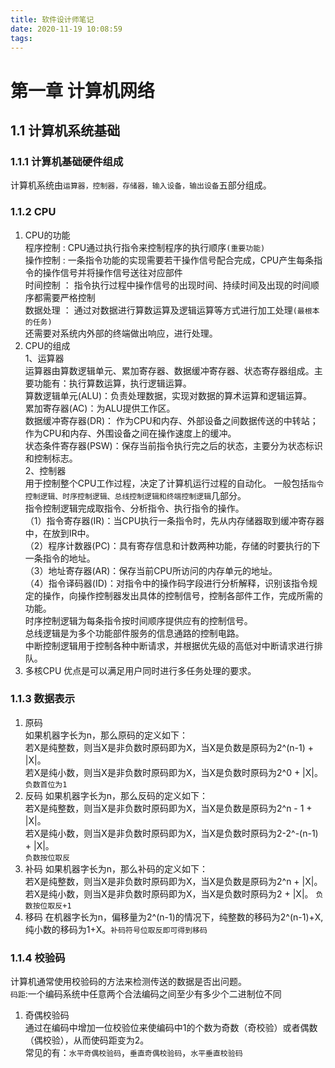 ```yaml
---
title: 软件设计师笔记
date: 2020-11-19 10:08:59
tags:
---
```


# 第一章 计算机网络
## 1.1 计算机系统基础
###  1.1.1 计算机基础硬件组成  
计算机系统由`运算器，控制器，存储器，输入设备，输出设备`五部分组成。
### 1.1.2 CPU  
1. CPU的功能  
程序控制    :   CPU通过执行指令来控制程序的执行顺序`(重要功能)`  
操作控制    :   一条指令功能的实现需要若干操作信号配合完成，CPU产生每条指令的操作信号并将操作信号送往对应部件  
时间控制    ：  指令执行过程中操作信号的出现时间、持续时间及出现的时间顺序都需要严格控制  
数据处理    ：  通过对数据进行算数运算及逻辑运算等方式进行加工处理`(最根本的任务)`  
还需要对系统内外部的终端做出响应，进行处理。
2. CPU的组成  
1、运算器  
运算器由算数逻辑单元、累加寄存器、数据缓冲寄存器、状态寄存器组成。主要功能有：执行算数运算，执行逻辑运算。  
算数逻辑单元(ALU)：负责处理数据，实现对数据的算术运算和逻辑运算。  
累加寄存器(AC)：为ALU提供工作区。  
数据缓冲寄存器(DR)： 作为CPU和内存、外部设备之间数据传送的中转站；作为CPU和内存、外围设备之间在操作速度上的缓冲。  
状态条件寄存器(PSW)：保存当前指令执行完之后的状态，主要分为状态标识和控制标志。  
2、控制器   
用于控制整个CPU工作过程，决定了计算机运行过程的自动化。 一般包括`指令控制逻辑、时序控制逻辑、总线控制逻辑和终端控制逻辑`几部分。    
指令控制逻辑完成取指令、分析指令、执行指令的操作。  
（1）指令寄存器(IR)：当CPU执行一条指令时，先从内存储器取到缓冲寄存器中，在放到IR中。    
（2）程序计数器(PC)：具有寄存信息和计数两种功能，存储的时要执行的下一条指令的地址。  
（3）地址寄存器(AR)：保存当前CPU所访问的内存单元的地址。  
（4）指令译码器(ID)：对指令中的操作码字段进行分析解释，识别该指令规定的操作，向操作控制器发出具体的控制信号，控制各部件工作，完成所需的功能。  
时序控制逻辑为每条指令按时间顺序提供应有的控制信号。  
总线逻辑是为多个功能部件服务的信息通路的控制电路。  
中断控制逻辑用于控制各种中断请求，并根据优先级的高低对中断请求进行排队。  
3. 多核CPU
优点是可以满足用户同时进行多任务处理的要求。

### 1.1.3 数据表示
1. 原码  
如果机器字长为n，那么原码的定义如下：  
若X是纯整数，则当X是非负数时原码即为X，当X是负数是原码为2^(n-1) + |X|。  
若X是纯小数，则当X是非负数时原码即为X，当X是负数时原码为2^0 + |X|。  
`负数首位为1`
2. 反码
如果机器字长为n，那么反码的定义如下：  
若X是纯整数，则当X是非负数时原码即为X，当X是负数是原码为2^n - 1 + |X|。  
若X是纯小数，则当X是非负数时原码即为X，当X是负数时原码为2-2^-(n-1) + |X|。  
`负数按位取反`
3. 补码
如果机器字长为n，那么补码的定义如下：  
若X是纯整数，则当X是非负数时原码即为X，当X是负数是原码为2^n + |X|。  
若X是纯小数，则当X是非负数时原码即为X，当X是负数时原码为2 + |X|。 
`负数按位取反+1`
4. 移码
在机器字长为n，偏移量为2^(n-1)的情况下，纯整数的移码为2^(n-1)+X,纯小数的移码为1+X。`补码符号位取反即可得到移码`

### 1.1.4 校验码
计算机通常使用校验码的方法来检测传送的数据是否出问题。  
`码距`:一个编码系统中任意两个合法编码之间至少有多少个二进制位不同  
1. 奇偶校验码  
通过在编码中增加一位校验位来使编码中1的个数为奇数（奇校验）或者偶数（偶校验），从而使码距变为2。  
常见的有：`水平奇偶校验码`，`垂直奇偶校验码`，`水平垂直校验码`

